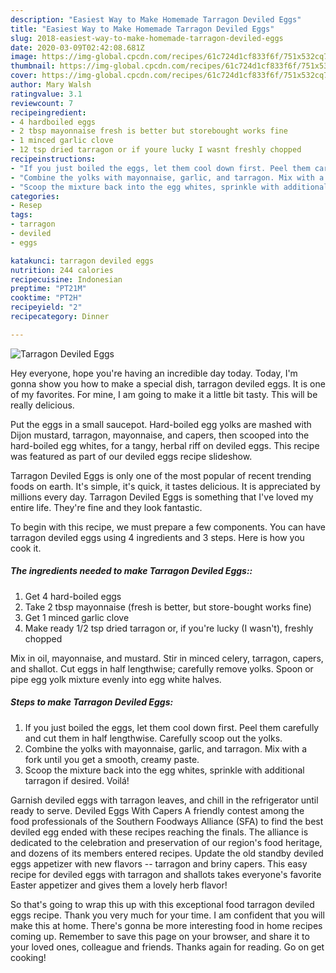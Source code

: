 ```yaml
---
description: "Easiest Way to Make Homemade Tarragon Deviled Eggs"
title: "Easiest Way to Make Homemade Tarragon Deviled Eggs"
slug: 2018-easiest-way-to-make-homemade-tarragon-deviled-eggs
date: 2020-03-09T02:42:08.681Z
image: https://img-global.cpcdn.com/recipes/61c724d1cf833f6f/751x532cq70/tarragon-deviled-eggs-recipe-main-photo.jpg
thumbnail: https://img-global.cpcdn.com/recipes/61c724d1cf833f6f/751x532cq70/tarragon-deviled-eggs-recipe-main-photo.jpg
cover: https://img-global.cpcdn.com/recipes/61c724d1cf833f6f/751x532cq70/tarragon-deviled-eggs-recipe-main-photo.jpg
author: Mary Walsh
ratingvalue: 3.1
reviewcount: 7
recipeingredient:
- 4 hardboiled eggs
- 2 tbsp mayonnaise fresh is better but storebought works fine
- 1 minced garlic clove
- 12 tsp dried tarragon or if youre lucky I wasnt freshly chopped
recipeinstructions:
- "If you just boiled the eggs, let them cool down first. Peel them carefully and cut them in half lengthwise. Carefully scoop out the yolks."
- "Combine the yolks with mayonnaise, garlic, and tarragon. Mix with a fork until you get a smooth, creamy paste."
- "Scoop the mixture back into the egg whites, sprinkle with additional tarragon if desired. Voilá!"
categories:
- Resep
tags:
- tarragon
- deviled
- eggs

katakunci: tarragon deviled eggs
nutrition: 244 calories
recipecuisine: Indonesian
preptime: "PT21M"
cooktime: "PT2H"
recipeyield: "2"
recipecategory: Dinner

---
```



![Tarragon Deviled Eggs](https://img-global.cpcdn.com/recipes/61c724d1cf833f6f/751x532cq70/tarragon-deviled-eggs-recipe-main-photo.jpg)

Hey everyone, hope you're having an incredible day today. Today, I'm gonna show you how to make a special dish, tarragon deviled eggs. It is one of my favorites. For mine, I am going to make it a little bit tasty. This will be really delicious.

Put the eggs in a small saucepot. Hard-boiled egg yolks are mashed with Dijon mustard, tarragon, mayonnaise, and capers, then scooped into the hard-boiled egg whites, for a tangy, herbal riff on deviled eggs. This recipe was featured as part of our deviled eggs recipe slideshow.

Tarragon Deviled Eggs is only one of the most popular of recent trending foods on earth. It's simple, it's quick, it tastes delicious. It is appreciated by millions every day. Tarragon Deviled Eggs is something that I've loved my entire life. They're fine and they look fantastic.


To begin with this recipe, we must prepare a few components. You can have tarragon deviled eggs using 4 ingredients and 3 steps. Here is how you cook it.

##### The ingredients needed to make Tarragon Deviled Eggs::

1. Get 4 hard-boiled eggs
1. Take 2 tbsp mayonnaise (fresh is better, but store-bought works fine)
1. Get 1 minced garlic clove
1. Make ready 1/2 tsp dried tarragon or, if you&#39;re lucky (I wasn&#39;t), freshly chopped


Mix in oil, mayonnaise, and mustard. Stir in minced celery, tarragon, capers, and shallot. Cut eggs in half lengthwise; carefully remove yolks. Spoon or pipe egg yolk mixture evenly into egg white halves. 

##### Steps to make Tarragon Deviled Eggs:

1. If you just boiled the eggs, let them cool down first. Peel them carefully and cut them in half lengthwise. Carefully scoop out the yolks.
1. Combine the yolks with mayonnaise, garlic, and tarragon. Mix with a fork until you get a smooth, creamy paste.
1. Scoop the mixture back into the egg whites, sprinkle with additional tarragon if desired. Voilá!


Garnish deviled eggs with tarragon leaves, and chill in the refrigerator until ready to serve. Deviled Eggs With Capers A friendly contest among the food professionals of the Southern Foodways Alliance (SFA) to find the best deviled egg ended with these recipes reaching the finals. The alliance is dedicated to the celebration and preservation of our region&#39;s food heritage, and dozens of its members entered recipes. Update the old standby deviled eggs appetizer with new flavors -- tarragon and briny capers. This easy recipe for deviled eggs with tarragon and shallots takes everyone&#39;s favorite Easter appetizer and gives them a lovely herb flavor! 

So that's going to wrap this up with this exceptional food tarragon deviled eggs recipe. Thank you very much for your time. I am confident that you will make this at home. There's gonna be more interesting food in home recipes coming up. Remember to save this page on your browser, and share it to your loved ones, colleague and friends. Thanks again for reading. Go on get cooking!

